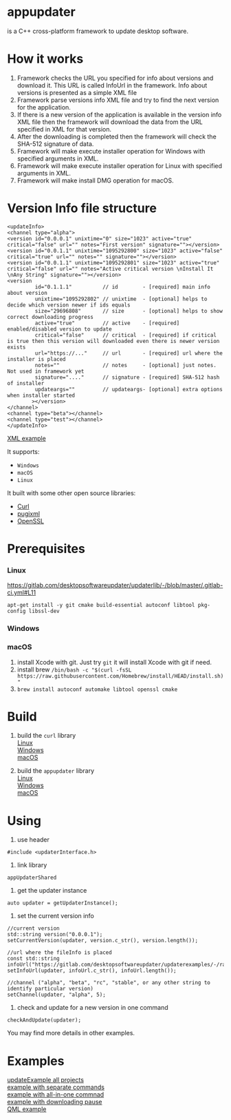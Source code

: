 # appupdater  
is a C++ cross-platform framework to update desktop software.  

# How it works
1. Framework checks the URL you specified for info about versions and download it. 
   This URL is called InfoUrl in the framework.
   Info about versions is presented as a simple XML file
1. Framework parse versions info XML file and try to find the next version for the application.
1. If there is a new version of the application is available in the version info XML file then the framework will download the data from the URL specified in XML for that version.
1. After the downloading is completed then the framework will check the SHA-512 signature of data.
1. Framework will make execute installer operation for Windows with specified arguments in XML.
1. Framework will make execute installer operation for Linux with specified arguments in XML.
1. Framework will make install DMG operation for macOS.

# Version Info file structure
```
<updateInfo>
<channel type="alpha">
<version id="0.0.0.1" unixtime="0" size="1023" active="true" critical="false" url="" notes="First version" signature=""></version>
<version id="0.0.1.1" unixtime="1095292800" size="1023" active="false" critical="true" url="" notes="" signature=""></version>
<version id="0.0.1.1" unixtime="1095292801" size="1023" active="true" critical="false" url="" notes="Active critical version \nInstall It \nAny String" signature=""></version>
<version 
         id="0.1.1.1"          // id        - [required] main info about version     
         unixtime="1095292802" // unixtime  - [optional] helps to decide which version newer if ids equals
         size="29696808"       // size      - [optional] helps to show correct downloading progress
         active="true"         // active    - [required] enabled/disabled version to update
         critical="false"      // critical  - [required] if critical is true then this version will downloaded even there is newer version exists
         url="https://..."     // url       - [required] url where the installer is placed
         notes=""              // notes     - [optional] just notes. Not used in framework yet
         signature="...."      // signature - [required] SHA-512 hash of installer
         updateargs=""         // updateargs- [optional] extra options when installer started
        ></version>
</channel>
<channel type="beta"></channel>
<channel type="test"></channel>
</updateInfo>
```
[XML example](https://gitlab.com/desktopsoftwareupdater/updaterexamples/-/blob/master/appUpdateSample_Win.xml)

It supports: 
- `Windows`  
- `macOS`  
- `Linux`   

It built with some other open source libraries:  
* [Curl](https://github.com/curl/curl)
* [pugixml](https://github.com/zeux/pugixml)
* [OpenSSL](https://github.com/openssl/openssl)

# Prerequisites  
### Linux  
https://gitlab.com/desktopsoftwareupdater/updaterlib/-/blob/master/.gitlab-ci.yml#L11
```
apt-get install -y git cmake build-essential autoconf libtool pkg-config libssl-dev
```
### Windows  
### macOS  
1. install Xcode with git. Just try `git` it will install Xcode with git if need.
1. install brew `/bin/bash -c "$(curl -fsSL https://raw.githubusercontent.com/Homebrew/install/HEAD/install.sh)"`
1. `brew install autoconf automake libtool openssl cmake`

# Build
1. build the `curl` library  
[Linux](https://gitlab.com/desktopsoftwareupdater/updaterlib/-/blob/master/.gitlab-ci.yml#L17)  
[Windows](https://gitlab.com/desktopsoftwareupdater/updaterlib/-/blob/master/.gitlab-ci.yml#L60)  
[macOS](https://gitlab.com/desktopsoftwareupdater/updaterlib/-/blob/master/.gitlab-ci.yml#L102)  

1. build the `appupdater` library  
[Linux](https://gitlab.com/desktopsoftwareupdater/updaterlib/-/blob/master/.gitlab-ci.yml#L25)  
[Windows](https://gitlab.com/desktopsoftwareupdater/updaterlib/-/blob/master/.gitlab-ci.yml#L67)  
[macOS](https://gitlab.com/desktopsoftwareupdater/updaterlib/-/blob/master/.gitlab-ci.yml#L110)  

# Using
1. use header 
```
#include <updaterInterface.h>
```

1. link library 
```
appUpdaterShared
```

1. get the updater instance 
```
auto updater = getUpdaterInstance();
```

1. set the current version info 
```
//current version
std::string version("0.0.0.1");
setCurrentVersion(updater, version.c_str(), version.length());

//url where the fileInfo is placed
const std::string infoUrl("https://gitlab.com/desktopsoftwareupdater/updaterexamples/-/raw/master/appUpdateSample_Win.xml");
setInfoUrl(updater, infoUrl.c_str(), infoUrl.length());

//channel ("alpha", "beta", "rc", "stable", or any other string to identify particular version)
setChannel(updater, "alpha", 5);
```

1. check and update for a new version in one command
```
checkAndUpdate(updater);
```

You may find more details in other examples.

# Examples  
[updateExample all projects](https://gitlab.com/desktopsoftwareupdater/updaterexamples)  
[example with separate commands](https://gitlab.com/desktopsoftwareupdater/updaterexamples/-/blob/master/main.cpp)  
[example with all-in-one commnad](https://gitlab.com/desktopsoftwareupdater/updaterexamples/-/blob/master/allInOne.cpp)  
[example with downloading pause](https://gitlab.com/desktopsoftwareupdater/updaterexamples/-/blob/master/pause_resume.cpp)  
[QML example](https://gitlab.com/desktopsoftwareupdater/updaterexamples/-/tree/master/qml_example)  
